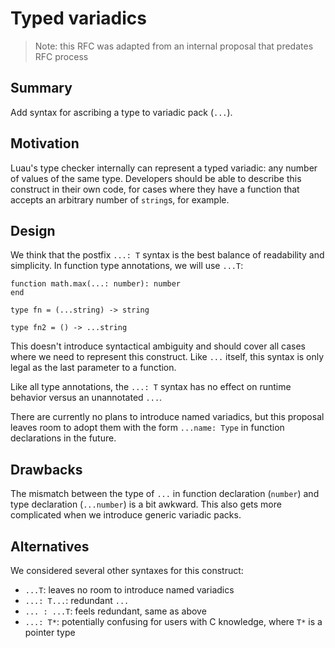 # Typed variadics

> Note: this RFC was adapted from an internal proposal that predates RFC process

## Summary

Add syntax for ascribing a type to variadic pack (`...`).

## Motivation

Luau's type checker internally can represent a typed variadic: any number of values of the same type. Developers should be able to describe this construct in their own code, for cases where they have a function that accepts an arbitrary number of `string`s, for example.

## Design

We think that the postfix `...: T` syntax is the best balance of readability and simplicity. In function type annotations, we will use `...T`:

```
function math.max(...: number): number
end

type fn = (...string) -> string

type fn2 = () -> ...string
```

This doesn't introduce syntactical ambiguity and should cover all cases where we need to represent this construct. Like `...` itself, this syntax is only legal as the last parameter to a function.

Like all type annotations, the `...: T` syntax has no effect on runtime behavior versus an unannotated `...`.

There are currently no plans to introduce named variadics, but this proposal leaves room to adopt them with the form `...name: Type` in function declarations in the future.

## Drawbacks

The mismatch between the type of `...` in function declaration (`number`) and type declaration (`...number`) is a bit awkward. This also gets more complicated when we introduce generic variadic packs.

## Alternatives

We considered several other syntaxes for this construct:

* `...T`: leaves no room to introduce named variadics
* `...: T...`: redundant `...`
* `... : ...T`: feels redundant, same as above
* `...: T*`: potentially confusing for users with C knowledge, where `T*` is a pointer type
